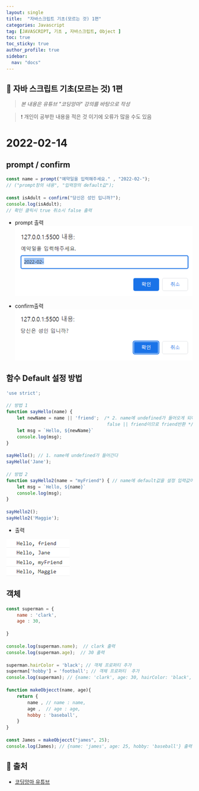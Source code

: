 ```yaml
---
layout: single
title:  "자바스크립트 기초(모르는 것) 1편"
categories: Javascript
tag: [JAVASCRIPT, 기초 , 자바스크립트, Object ]
toc: true
toc_sticky: true
author_profile: true
sidebar:
  nav: "docs"
---
```


## 🚀 자바 스크립트 기초(모르는 것) 1편

<!--Quote-->
> *본 내용은 유튜브 "코딩앙마" 강의를 바탕으로 작성*

> ❗ 개인이 공부한 내용을 적은 것 이기에 오류가 많을 수도 있음


# 2022-02-14

## prompt / confirm

```jsx
const name = prompt("예약일을 입력해주세요." , "2022-02-");
// ("prompt창의 내용", "입력창의 default값");

const isAdult = confirm("당신은 성인 입니까?");
console.log(isAdult);
// 확인 클릭시 true 취소시 false 출력
```
- prompt 출력
![prompt.png](/assets/images/posts/2022-02-14/prompt.png)

- confirm출력
![prompt.png](/assets/images/posts/2022-02-14/confirm.png)

## 함수 Default 설정 방법

```jsx
'use strict';

// 방법 1
function sayHello(name) {
    let newName = name || 'friend';  /* 2. name에 undefined가 들어오게 되어 false가 된다
                                      false || friend이므로 friend반환 */
    let msg = `Hello, ${newName}`
    console.log(msg);
}

sayHello(); // 1. name에 undefined가 들어간다
sayHello('Jane');

// 방법 2
function sayHello2(name = "myFriend") { // name에 default값을 설정 입력값이 안들어오면 myFriend로 호출
    let msg = `Hello, ${name}`
    console.log(msg);
}

sayHello2();
sayHello2('Maggie');
```

- 출력

![결과.png](/assets/images/posts/2022-02-14/result.png)

## 객체

```jsx
const superman = {
    name : 'clark',
    age : 30,

}

console.log(superman.name);  // clark 출력
console.log(superman.age);  // 30 출력

superman.hairColor = 'black'; // 객체 프로퍼티 추가
superman['hobby'] = 'football'; // 객체 프로퍼티  추가
console.log(superman); // {name: 'clark', age: 30, hairColor: 'black', hobby: 'football'} 출력

function makeObjecct(name, age){
    return {
        name , // name : name,
        age ,  // age : age,
        hobby : 'baseball',
    }
}

const James = makeObjecct("james", 25);
console.log(James); // {name: 'james', age: 25, hobby: 'baseball'} 출력
```



## 📑 출처

 - [코딩앙마 유튜브](https://www.youtube.com/c/%EC%BD%94%EB%94%A9%EC%95%99%EB%A7%88)
